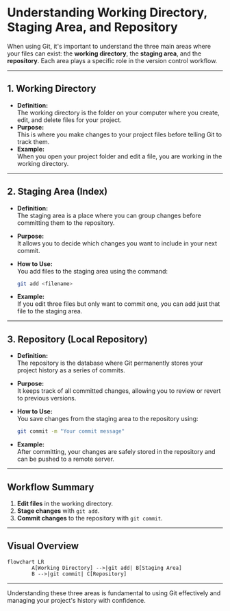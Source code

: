 # Understanding Working Directory, Staging Area, and Repository

When using Git, it's important to understand the three main areas where your files can exist: the **working directory**, the **staging area**, and the **repository**. Each area plays a specific role in the version control workflow.

---

## 1. Working Directory

- **Definition:**  
    The working directory is the folder on your computer where you create, edit, and delete files for your project.
- **Purpose:**  
    This is where you make changes to your project files before telling Git to track them.
- **Example:**  
    When you open your project folder and edit a file, you are working in the working directory.

---

## 2. Staging Area (Index)

- **Definition:**  
    The staging area is a place where you can group changes before committing them to the repository.
- **Purpose:**  
    It allows you to decide which changes you want to include in your next commit.
- **How to Use:**  
    You add files to the staging area using the command:

    ```bash
    git add <filename>
    ```

- **Example:**  
    If you edit three files but only want to commit one, you can add just that file to the staging area.

---

## 3. Repository (Local Repository)

- **Definition:**  
    The repository is the database where Git permanently stores your project history as a series of commits.
- **Purpose:**  
    It keeps track of all committed changes, allowing you to review or revert to previous versions.
- **How to Use:**  
    You save changes from the staging area to the repository using:

    ```bash
    git commit -m "Your commit message"
    ```

- **Example:**  
    After committing, your changes are safely stored in the repository and can be pushed to a remote server.

---

## Workflow Summary

1. **Edit files** in the working directory.
2. **Stage changes** with `git add`.
3. **Commit changes** to the repository with `git commit`.

---

## Visual Overview

```mermaid
flowchart LR
        A[Working Directory] -->|git add| B[Staging Area]
        B -->|git commit| C[Repository]
```

---

Understanding these three areas is fundamental to using Git effectively and managing your project's history with confidence.
